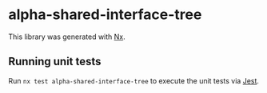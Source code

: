 # alpha-shared-interface-tree

This library was generated with [Nx](https://nx.dev).

## Running unit tests

Run `nx test alpha-shared-interface-tree` to execute the unit tests via [Jest](https://jestjs.io).
